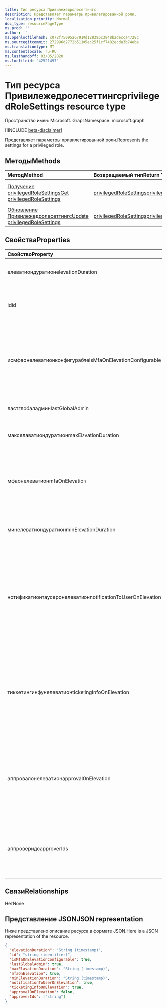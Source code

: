 ```yaml
---
title: Тип ресурса Привилежедролесеттингс
description: Представляет параметры привилегированной роли.
localization_priority: Normal
doc_type: resourcePageType
ms.prod: ''
author: ''
ms.openlocfilehash: c072f75095267910d128396c3848b2decca4728c
ms.sourcegitcommit: 272996d2772b51105ec25f1cf7482ecda3b74ebe
ms.translationtype: MT
ms.contentlocale: ru-RU
ms.lasthandoff: 03/05/2020
ms.locfileid: "42521497"
---
```

# <a name="privilegedrolesettings-resource-type"></a><span data-ttu-id="88a7d-103">Тип ресурса Привилежедролесеттингс</span><span class="sxs-lookup"><span data-stu-id="88a7d-103">privilegedRoleSettings resource type</span></span>

<span data-ttu-id="88a7d-104">Пространство имен: Microsoft. Graph</span><span class="sxs-lookup"><span data-stu-id="88a7d-104">Namespace: microsoft.graph</span></span>

[!INCLUDE [beta-disclaimer](../../includes/beta-disclaimer.md)]

<span data-ttu-id="88a7d-105">Представляет параметры привилегированной роли.</span><span class="sxs-lookup"><span data-stu-id="88a7d-105">Represents the settings for a privileged role.</span></span>


## <a name="methods"></a><span data-ttu-id="88a7d-106">Методы</span><span class="sxs-lookup"><span data-stu-id="88a7d-106">Methods</span></span>

| <span data-ttu-id="88a7d-107">Метод</span><span class="sxs-lookup"><span data-stu-id="88a7d-107">Method</span></span>           | <span data-ttu-id="88a7d-108">Возвращаемый тип</span><span class="sxs-lookup"><span data-stu-id="88a7d-108">Return Type</span></span>    |<span data-ttu-id="88a7d-109">Описание</span><span class="sxs-lookup"><span data-stu-id="88a7d-109">Description</span></span>|
|:---------------|:--------|:----------|
|[<span data-ttu-id="88a7d-110">Получение privilegedRoleSettings</span><span class="sxs-lookup"><span data-stu-id="88a7d-110">Get privilegedRoleSettings</span></span>](../api/privilegedrolesettings-get.md) | [<span data-ttu-id="88a7d-111">privilegedRoleSettings</span><span class="sxs-lookup"><span data-stu-id="88a7d-111">privilegedRoleSettings</span></span>](privilegedrolesettings.md) |<span data-ttu-id="88a7d-112">Чтение свойств и связей объекта Привилежедролесеттингс.</span><span class="sxs-lookup"><span data-stu-id="88a7d-112">Read properties and relationships of privilegedRoleSettings object.</span></span>|
|[<span data-ttu-id="88a7d-113">Обновление Привилежедролесеттингс</span><span class="sxs-lookup"><span data-stu-id="88a7d-113">Update privilegedRoleSettings</span></span>](../api/privilegedrolesettings-update.md) | [<span data-ttu-id="88a7d-114">privilegedRoleSettings</span><span class="sxs-lookup"><span data-stu-id="88a7d-114">privilegedRoleSettings</span></span>](privilegedrolesettings.md) |<span data-ttu-id="88a7d-115">Обновление объекта Привилежедролесеттингс.</span><span class="sxs-lookup"><span data-stu-id="88a7d-115">Update privilegedRoleSettings object.</span></span>|
## <a name="properties"></a><span data-ttu-id="88a7d-116">Свойства</span><span class="sxs-lookup"><span data-stu-id="88a7d-116">Properties</span></span>
| <span data-ttu-id="88a7d-117">Свойство</span><span class="sxs-lookup"><span data-stu-id="88a7d-117">Property</span></span>     | <span data-ttu-id="88a7d-118">Тип</span><span class="sxs-lookup"><span data-stu-id="88a7d-118">Type</span></span>   |<span data-ttu-id="88a7d-119">Описание</span><span class="sxs-lookup"><span data-stu-id="88a7d-119">Description</span></span>|
|:---------------|:--------|:----------|
|<span data-ttu-id="88a7d-120">елеватиондуратион</span><span class="sxs-lookup"><span data-stu-id="88a7d-120">elevationDuration</span></span>|<span data-ttu-id="88a7d-121">duration</span><span class="sxs-lookup"><span data-stu-id="88a7d-121">duration</span></span>|<span data-ttu-id="88a7d-122">Продолжительность активации роли.</span><span class="sxs-lookup"><span data-stu-id="88a7d-122">The duration when the role is activated.</span></span>|
|<span data-ttu-id="88a7d-123">id</span><span class="sxs-lookup"><span data-stu-id="88a7d-123">id</span></span>|<span data-ttu-id="88a7d-124">строка</span><span class="sxs-lookup"><span data-stu-id="88a7d-124">string</span></span>| <span data-ttu-id="88a7d-125">Уникальный идентификатор для параметров роли.</span><span class="sxs-lookup"><span data-stu-id="88a7d-125">The unique identifier for the role settings.</span></span> <span data-ttu-id="88a7d-126">Только для чтения.</span><span class="sxs-lookup"><span data-stu-id="88a7d-126">Read-only.</span></span>|
|<span data-ttu-id="88a7d-127">исмфаонелеватионконфигурабле</span><span class="sxs-lookup"><span data-stu-id="88a7d-127">isMfaOnElevationConfigurable</span></span>|<span data-ttu-id="88a7d-128">boolean</span><span class="sxs-lookup"><span data-stu-id="88a7d-128">boolean</span></span>|<span data-ttu-id="88a7d-129">**значение true** , если мфаонелеватион является настраиваемым.</span><span class="sxs-lookup"><span data-stu-id="88a7d-129">**true** if mfaOnElevation is configurable.</span></span> <span data-ttu-id="88a7d-130">**false** , если мфаонелеватион не является настраиваемым.</span><span class="sxs-lookup"><span data-stu-id="88a7d-130">**false** if mfaOnElevation is not configurable.</span></span>|
|<span data-ttu-id="88a7d-131">ластглобаладмин</span><span class="sxs-lookup"><span data-stu-id="88a7d-131">lastGlobalAdmin</span></span>|<span data-ttu-id="88a7d-132">boolean</span><span class="sxs-lookup"><span data-stu-id="88a7d-132">boolean</span></span>|<span data-ttu-id="88a7d-133">Только для внутреннего использования.</span><span class="sxs-lookup"><span data-stu-id="88a7d-133">Internal used only.</span></span>|
|<span data-ttu-id="88a7d-134">макселаватиондуратион</span><span class="sxs-lookup"><span data-stu-id="88a7d-134">maxElavationDuration</span></span>|<span data-ttu-id="88a7d-135">duration</span><span class="sxs-lookup"><span data-stu-id="88a7d-135">duration</span></span>|<span data-ttu-id="88a7d-136">Максимальный срок для активированной роли.</span><span class="sxs-lookup"><span data-stu-id="88a7d-136">Maximal duration for the activated role.</span></span>|
|<span data-ttu-id="88a7d-137">мфаонелеватион</span><span class="sxs-lookup"><span data-stu-id="88a7d-137">mfaOnElevation</span></span>|<span data-ttu-id="88a7d-138">boolean</span><span class="sxs-lookup"><span data-stu-id="88a7d-138">boolean</span></span>|<span data-ttu-id="88a7d-139">**значение true** , если для активации роли требуется mfa.</span><span class="sxs-lookup"><span data-stu-id="88a7d-139">**true** if MFA is required to activate the role.</span></span> <span data-ttu-id="88a7d-140">**false** , если MFA не требуется для активации роли.</span><span class="sxs-lookup"><span data-stu-id="88a7d-140">**false** if MFA is not required to activate the role.</span></span>|
|<span data-ttu-id="88a7d-141">минелеватиондуратион</span><span class="sxs-lookup"><span data-stu-id="88a7d-141">minElevationDuration</span></span>|<span data-ttu-id="88a7d-142">duration</span><span class="sxs-lookup"><span data-stu-id="88a7d-142">duration</span></span>|<span data-ttu-id="88a7d-143">Минимальная длительность для активированной роли.</span><span class="sxs-lookup"><span data-stu-id="88a7d-143">Minimal duration for the activated role.</span></span>|
|<span data-ttu-id="88a7d-144">нотификатионтаусеронелеватион</span><span class="sxs-lookup"><span data-stu-id="88a7d-144">notificationToUserOnElevation</span></span>|<span data-ttu-id="88a7d-145">boolean</span><span class="sxs-lookup"><span data-stu-id="88a7d-145">boolean</span></span>|<span data-ttu-id="88a7d-146">**имеет значение true** , если вы отправляете уведомление конечному пользователю при активации роли.</span><span class="sxs-lookup"><span data-stu-id="88a7d-146">**true** if send notification to the end user when the role is activated.</span></span> <span data-ttu-id="88a7d-147">**значение false** , если уведомление не отправляется при активации роли.</span><span class="sxs-lookup"><span data-stu-id="88a7d-147">**false** if do not send notification when the role is activated.</span></span>|
|<span data-ttu-id="88a7d-148">тиккетингинфунелеватион</span><span class="sxs-lookup"><span data-stu-id="88a7d-148">ticketingInfoOnElevation</span></span>|<span data-ttu-id="88a7d-149">boolean</span><span class="sxs-lookup"><span data-stu-id="88a7d-149">boolean</span></span>|<span data-ttu-id="88a7d-150">**имеет значение true** , если при активации роли требуются сведения о билетах.</span><span class="sxs-lookup"><span data-stu-id="88a7d-150">**true** if the ticketing information is required when activate the role.</span></span> <span data-ttu-id="88a7d-151">**false** , если при активации роли не требуются сведения о билетах.</span><span class="sxs-lookup"><span data-stu-id="88a7d-151">**false** if the ticketing information is not required when activate the role.</span></span>|
|<span data-ttu-id="88a7d-152">аппровалонелеватион</span><span class="sxs-lookup"><span data-stu-id="88a7d-152">approvalOnElevation</span></span>|<span data-ttu-id="88a7d-153">boolean</span><span class="sxs-lookup"><span data-stu-id="88a7d-153">boolean</span></span>|<span data-ttu-id="88a7d-154">**имеет значение true** , если при активации роли необходимо выполнить утверждение.</span><span class="sxs-lookup"><span data-stu-id="88a7d-154">**true** if the approval is required when activate the role.</span></span> <span data-ttu-id="88a7d-155">**false** , если при активации роли не нужно утверждать.</span><span class="sxs-lookup"><span data-stu-id="88a7d-155">**false** if the approval is not required when activate the role.</span></span>|
|<span data-ttu-id="88a7d-156">аппроверидс</span><span class="sxs-lookup"><span data-stu-id="88a7d-156">approverIds</span></span>| <span data-ttu-id="88a7d-157">Коллекция строк</span><span class="sxs-lookup"><span data-stu-id="88a7d-157">string collection</span></span> |<span data-ttu-id="88a7d-158">Список идентификаторов утверждения, если для активации необходимо утверждение.</span><span class="sxs-lookup"><span data-stu-id="88a7d-158">List of Approval ids, if approval is required for activation.</span></span>|

## <a name="relationships"></a><span data-ttu-id="88a7d-159">Связи</span><span class="sxs-lookup"><span data-stu-id="88a7d-159">Relationships</span></span>
<span data-ttu-id="88a7d-160">Нет</span><span class="sxs-lookup"><span data-stu-id="88a7d-160">None</span></span>


## <a name="json-representation"></a><span data-ttu-id="88a7d-161">Представление JSON</span><span class="sxs-lookup"><span data-stu-id="88a7d-161">JSON representation</span></span>

<span data-ttu-id="88a7d-162">Ниже представлено описание ресурса в формате JSON.</span><span class="sxs-lookup"><span data-stu-id="88a7d-162">Here is a JSON representation of the resource.</span></span>

<!-- {
  "blockType": "resource",
  "optionalProperties": [

  ],
  "@odata.type": "microsoft.graph.privilegedRoleSettings"
}-->

```json
{
  "elevationDuration": "String (timestamp)",
  "id": "string (identifier)",
  "isMfaOnElevationConfigurable": true,
  "lastGlobalAdmin": true,
  "maxElavationDuration": "String (timestamp)",
  "mfaOnElevation": true,
  "minElevationDuration": "String (timestamp)",
  "notificationToUserOnElevation": true,
  "ticketingInfoOnElevation": true,
  "approvalOnElevation": false,
  "approverIds": ["string"]
}

```

<!-- uuid: 8fcb5dbc-d5aa-4681-8e31-b001d5168d79
2015-10-25 14:57:30 UTC -->
<!--
{
  "type": "#page.annotation",
  "description": "privilegedRoleSettings resource",
  "keywords": "",
  "section": "documentation",
  "tocPath": "",
  "suppressions": []
}
-->
